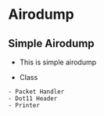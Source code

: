 # Airodump

## Simple Airodump

- This is simple airodump

- Class
```
- Packet Handler
- Dot11 Header
- Printer
```


